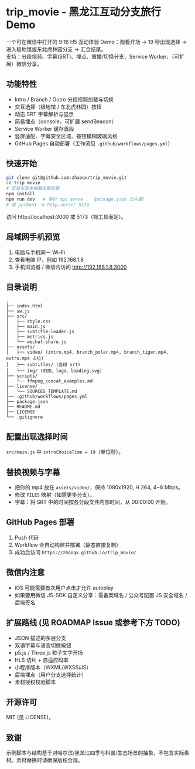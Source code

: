 # trip_movie - 黑龙江互动分支旅行 Demo

一个可在微信中打开的 9:16 H5 互动体验 Demo：观看开场 → 19 秒出现选择 → 进入极地馆或东北虎林园分支 → 汇合结尾。  
支持：分段视频、字幕(SRT)、埋点、重播/切换分支、Service Worker、（可扩展）微信分享。

## 功能特性
- Intro / Branch / Outro 分段视频加载与切换
- 交互选择（极地馆 / 东北虎林园）按钮
- 动态 SRT 字幕解析与显示
- 简易埋点（console，可扩展 sendBeacon）
- Service Worker 缓存首段
- 竖屏适配、字幕安全区域、按钮模糊玻璃风格
- GitHub Pages 自动部署（工作流见 `.github/workflows/pages.yml`）

## 快速开始
```bash
git clone git@github.com:zhaoqx/trip_movie.git
cd trip_movie
# 安装可选本地静态服务器
npm install
npm run dev   # 等价 npx serve . （package.json 已内置）
# 或 python3 -m http.server 5173
```
访问 http://localhost:3000 或 5173（视工具而定）。

## 局域网手机预览
1. 电脑与手机同一 Wi-Fi  
2. 查看电脑 IP，例如 192.168.1.8  
3. 手机浏览器 / 微信内访问 http://192.168.1.8:3000  

## 目录说明
```
.
├── index.html
├── sw.js
├── src/
│   ├── style.css
│   ├── main.js
│   ├── subtitle-loader.js
│   ├── metrics.js
│   └── wechat-share.js
├── assets/
│   ├── video/ (intro.mp4, branch_polar.mp4, branch_tiger.mp4, outro.mp4 占位)
│   ├── subtitles/ (各段 srt)
│   └── img/ (封面、logo、loading.svg)
├── scripts/
│   └── ffmpeg_concat_examples.md
├── license/
│   └── SOURCES_TEMPLATE.md
├── .github/workflows/pages.yml
├── package.json
├── README.md
├── LICENSE
└── .gitignore
```

## 配置出现选择时间
`src/main.js` 中 `introChoiceTime = 19`（单位秒）。

## 替换视频与字幕
- 把你的 mp4 放在 `assets/video/`，保持 1080x1920, H.264, 4~8 Mbps。
- 修改 `FILES` 映射（如需更多分支）。
- 字幕：将 SRT 中的时间按各分段文件内部时间，从 00:00:00 开始。

## GitHub Pages 部署
1. Push 代码  
2. Workflow 会自动构建并部署（静态直接复制）  
3. 成功后访问 `https://zhaoqx.github.io/trip_movie/`

## 微信内注意
- iOS 可能需要首次用户点击才允许 autoplay
- 如果要用微信 JS-SDK 自定义分享：需备案域名 / 公众号配置 JS 安全域名 / 后端签名

## 扩展路线 (见 ROADMAP Issue 或参考下方 TODO)
- JSON 描述的多层分支
- 双语字幕与语言切换按钮
- p5.js / Three.js 粒子文字开场
- HLS 切片 + 自适应码率
- 小程序版本（WXML/WXSS/JS）
- 后端埋点（用户分支选择统计）
- 素材授权校验脚本

## 开源许可
MIT (见 LICENSE)。

## 致谢
示例脚本与结构基于对哈尔滨/黑龙江四季与科普/生态场景的抽象，不包含实际素材。素材替换时请确保版权合规。